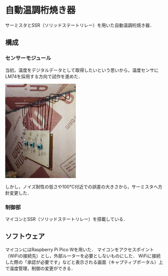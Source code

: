 # 自動温調桁焼き器
サーミスタとSSR（ソリッドステートリレー）を用いた自動温調桁焼き器．

## 構成
### センサーモジュール
当初，温度をデジタルデータとして取得したいという思いから，温度センサにLM74を採用する方向で試作を進めた．

<img src="images/LM74を用いたセンサーモジュールの試作.jpg" height="300px">

しかし，ノイズ耐性の低さや100℃付近での誤差の大きさから，サーミスタへ方針変更した．

### 制御部
マイコンとSSR（ソリッドステートリレー）を搭載している．

## ソフトウェア
マイコンにはRaspberry Pi Pico Wを用いた．
マイコンをアクセスポイント（WiFiの接続先）とし，外部ルーターを必要としないものにした．
WiFiに接続した際の「承認が必要です」などと表示される画面（キャプティブポータル）上で温度管理，制御の変更ができる．

